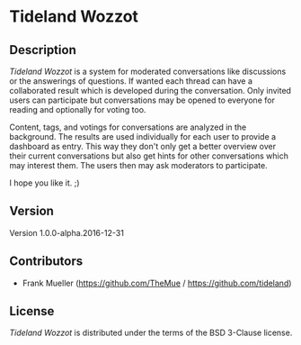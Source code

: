 # Tideland Wozzot

## Description

*Tideland Wozzot* is a system for moderated conversations like
discussions or the answerings of questions. If wanted each thread
can have a collaborated result which is developed during the 
conversation. Only invited users can participate but conversations
may be opened to everyone for reading and optionally for voting too. 

Content, tags, and votings for conversations are analyzed in the
background. The results are used individually for each user to
provide a dashboard as entry. This way they don't only get a
better overview over their current conversations but also get
hints for other conversations which may interest them. The users
then may ask moderators to participate.

I hope you like it. ;)

## Version

Version 1.0.0-alpha.2016-12-31

## Contributors

- Frank Mueller (https://github.com/TheMue / https://github.com/tideland)

## License

*Tideland Wozzot* is distributed under the terms of the BSD 3-Clause license.